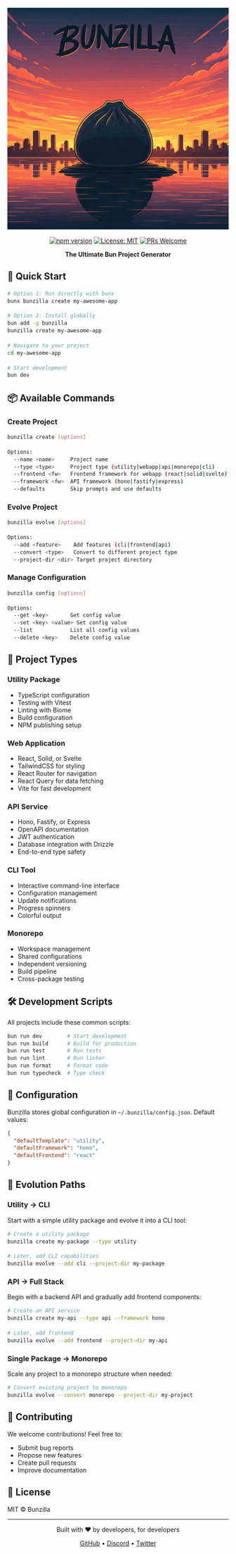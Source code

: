 <div align="center">

![Bunzilla Logo](https://raw.githubusercontent.com/bnowak008/bunzilla/refs/heads/main/assets/bunzilla_logo.jpg)

[![npm version](https://img.shields.io/npm/v/bunzilla.svg?style=for-the-badge&color=8C4660)](https://www.npmjs.com/package/bunzilla)
[![License: MIT](https://img.shields.io/badge/License-MIT-F2CA52.svg?style=for-the-badge)](https://opensource.org/licenses/MIT)
[![PRs Welcome](https://img.shields.io/badge/PRs-welcome-F27649.svg?style=for-the-badge)](http://makeapullrequest.com)

**The Ultimate Bun Project Generator**

</div>

## 🚀 Quick Start

```bash
# Option 1: Run directly with bunx
bunx bunzilla create my-awesome-app

# Option 2: Install globally
bun add -g bunzilla
bunzilla create my-awesome-app

# Navigate to your project
cd my-awesome-app

# Start development
bun dev
```

## 📦 Available Commands

### Create Project
```bash
bunzilla create [options]

Options:
  --name <name>     Project name
  --type <type>     Project type (utility|webapp|api|monorepo|cli)
  --frontend <fw>   Frontend framework for webapp (react|solid|svelte)
  --framework <fw>  API framework (hono|fastify|express)
  --defaults        Skip prompts and use defaults
```

### Evolve Project
```bash
bunzilla evolve [options]

Options:
  --add <feature>    Add features (cli|frontend|api)
  --convert <type>   Convert to different project type
  --project-dir <dir> Target project directory
```

### Manage Configuration
```bash
bunzilla config [options]

Options:
  --get <key>       Get config value
  --set <key> <value> Set config value
  --list            List all config values
  --delete <key>    Delete config value
```

## 🎨 Project Types

### Utility Package
- TypeScript configuration
- Testing with Vitest
- Linting with Biome
- Build configuration
- NPM publishing setup

### Web Application
- React, Solid, or Svelte
- TailwindCSS for styling
- React Router for navigation
- React Query for data fetching
- Vite for fast development

### API Service
- Hono, Fastify, or Express
- OpenAPI documentation
- JWT authentication
- Database integration with Drizzle
- End-to-end type safety

### CLI Tool
- Interactive command-line interface
- Configuration management
- Update notifications
- Progress spinners
- Colorful output

### Monorepo
- Workspace management
- Shared configurations
- Independent versioning
- Build pipeline
- Cross-package testing

## 🛠 Development Scripts

All projects include these common scripts:

```bash
bun run dev        # Start development
bun run build      # Build for production
bun run test       # Run tests
bun run lint       # Run linter
bun run format     # Format code
bun run typecheck  # Type check
```

## 🔧 Configuration

Bunzilla stores global configuration in `~/.bunzilla/config.json`. Default values:

```json
{
  "defaultTemplate": "utility",
  "defaultFramework": "hono",
  "defaultFrontend": "react"
}
```

## 🔄 Evolution Paths

### Utility → CLI
Start with a simple utility package and evolve it into a CLI tool:
```bash
# Create a utility package
bunzilla create my-package --type utility

# Later, add CLI capabilities
bunzilla evolve --add cli --project-dir my-package
```

### API → Full Stack
Begin with a backend API and gradually add frontend components:
```bash
# Create an API service
bunzilla create my-api --type api --framework hono

# Later, add frontend
bunzilla evolve --add frontend --project-dir my-api
```

### Single Package → Monorepo
Scale any project to a monorepo structure when needed:
```bash
# Convert existing project to monorepo
bunzilla evolve --convert monorepo --project-dir my-project
```

## 🤝 Contributing

We welcome contributions! Feel free to:
- Submit bug reports
- Propose new features
- Create pull requests
- Improve documentation

## 📝 License

MIT © Bunzilla

---

<div align="center">

Built with ❤️ by developers, for developers

[GitHub](https://github.com/bnowak008/bunzilla) • [Discord](https://discord.gg/bunzilla) • [Twitter](https://twitter.com/bunzilla)

</div>